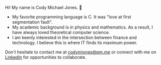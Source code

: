 Hi! My name is Cody Michael Jones. 👋

- My favorite programming language is C. It was "love at first segmentation fault".
- My academic background is in physics and mathematics. As a result, I have always loved theoretical computer science.
- I am keenly interested in the intersection between finance and technology. I believe this is where IT finds its maximum power.

Don't hesitate to contact me at codymjones@pm.me or connect with me on [LinkedIn](https://linkedin.com/in/cm-jones) for opportunities to collaborate.
